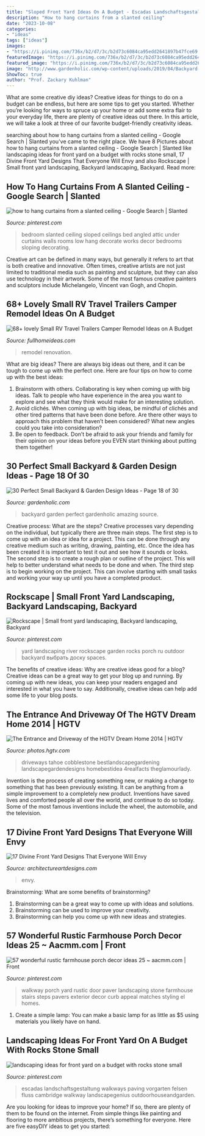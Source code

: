 ```yaml
---
title: "Sloped Front Yard Ideas On A Budget - Escadas Landschaftsgestaltung Walkways Paving Vorgarten Felsen Fluss Cambridge Walkway Landscapegenius Outdoorhouseandgarden"
description: "How to hang curtains from a slanted ceiling"
date: "2023-10-08"
categories:
- "ideas"
tags: ["ideas"]
images:
- "https://i.pinimg.com/736x/b2/d7/3c/b2d73c6084ca95edd2641897b47fce69.jpg"
featuredImage: "https://i.pinimg.com/736x/b2/d7/3c/b2d73c6084ca95edd2641897b47fce69.jpg"
featured_image: "https://i.pinimg.com/736x/b2/d7/3c/b2d73c6084ca95edd2641897b47fce69.jpg"
image: "http://www.gardenholic.com/wp-content/uploads/2019/04/Backyard-18-681x1024.jpg"
ShowToc: true
author: "Prof. Zackary Kuhlman"
---
```



What are some creative diy ideas?
Creative ideas for things to do on a budget can be endless, but here are some tips to get you started. Whether you’re looking for ways to spruce up your home or add some extra flair to your everyday life, there are plenty of creative ideas out there. In this article, we will take a look at three of our favorite budget-friendly creativity ideas.

	

		
searching about how to hang curtains from a slanted ceiling - Google Search | Slanted you've came to the right place. We have 8 Pictures about how to hang curtains from a slanted ceiling - Google Search | Slanted like landscaping ideas for front yard on a budget with rocks stone small, 17 Divine Front Yard Designs That Everyone Will Envy and also Rockscape | Small front yard landscaping, Backyard landscaping, Backyard. Read more:
		
    
## How To Hang Curtains From A Slanted Ceiling - Google Search | Slanted

<img loading=lazy src="https://i.pinimg.com/736x/8b/a5/3b/8ba53be537b05c5e4ef10015b3e10eab--a-frame-bedroom-bedroom-ideas.jpg" onerror="this.onerror=null;this.src='https://tse2.mm.bing.net/th?id=OIP.Ab79EVai11R8oYTkZseLVgHaFj&amp;pid=15.1';" alt="how to hang curtains from a slanted ceiling - Google Search | Slanted">

_Source: pinterest.com_

>bedroom slanted ceiling sloped ceilings bed angled attic under curtains walls rooms low hang decorate works decor bedrooms sloping decorating. 

	

Creative art can be defined in many ways, but generally it refers to art that is both creative and innovative. Often times, creative artists are not just limited to traditional media such as painting and sculpture, but they can also use technology in their artwork. Some of the most famous creative painters and sculptors include Michelangelo, Vincent van Gogh, and Chopin.

    
## 68+ Lovely Small RV Travel Trailers Camper Remodel Ideas On A Budget

<img loading=lazy src="http://fullhomeideas.com/wp-content/uploads/2018/10/68-lovely-Small-RV-Travel-Trailers-Camper-Remodel-Ideas-on-A-Budget-16.jpg" onerror="this.onerror=null;this.src='https://tse4.mm.bing.net/th?id=OIP._cb5pUa1D6UdJ-HEQ8qsYgHaLH&amp;pid=15.1';" alt="68+ lovely Small RV Travel Trailers Camper Remodel Ideas on A Budget">

_Source: fullhomeideas.com_

>remodel renovation. 

	

What are big ideas?
There are always big ideas out there, and it can be tough to come up with the perfect one. Here are four tips on how to come up with the best ideas: 
1. Brainstorm with others. Collaborating is key when coming up with big ideas. Talk to people who have experience in the area you want to explore and see what they think would make for an interesting solution. 
2. Avoid clichés. When coming up with big ideas, be mindful of clichés and other tired patterns that have been done before. Are there other ways to approach this problem that haven’t been considered? What new angles could you take into consideration? 
3. Be open to feedback. Don’t be afraid to ask your friends and family for their opinion on your ideas before you EVEN start thinking about putting them together!

    
## 30 Perfect Small Backyard &amp; Garden Design Ideas - Page 18 Of 30

<img loading=lazy src="http://www.gardenholic.com/wp-content/uploads/2019/04/Backyard-18-681x1024.jpg" onerror="this.onerror=null;this.src='https://tse3.mm.bing.net/th?id=OIP.h82lMmw7jf--3QN-_hk85QHaLI&amp;pid=15.1';" alt="30 Perfect Small Backyard &amp; Garden Design Ideas - Page 18 of 30">

_Source: gardenholic.com_

>backyard garden perfect gardenholic amazing source. 

	

Creative process: What are the steps?
Creative processes vary depending on the individual, but typically there are three main steps. The first step is to come up with an idea or idea for a project. This can be done through any creative medium such as writing, drawing, painting, etc. Once the idea has been created it is important to test it out and see how it sounds or looks. The second step is to create a rough plan or outline of the project. This will help to better understand what needs to be done and when. The third step is to begin working on the project. This can involve starting with small tasks and working your way up until you have a completed product.

    
## Rockscape | Small Front Yard Landscaping, Backyard Landscaping, Backyard

<img loading=lazy src="https://i.pinimg.com/736x/ae/30/13/ae3013b18462ec661c0c4c99799b94fd--outdoor-ideas-outdoor-spaces.jpg" onerror="this.onerror=null;this.src='https://tse3.mm.bing.net/th?id=OIP.z6EzClLPRRI-zS8jY3jZogHaJ6&amp;pid=15.1';" alt="Rockscape | Small front yard landscaping, Backyard landscaping, Backyard">

_Source: pinterest.com_

>yard landscaping river rockscape garden rocks porch ru outdoor backyard выбрать доску spaces. 

	

The benefits of creative ideas: Why are creative ideas good for a blog?
Creative ideas can be a great way to get your blog up and running. By coming up with new ideas, you can keep your readers engaged and interested in what you have to say. Additionally, creative ideas can help add some life to your blog posts.

    
## The Entrance And Driveway Of The HGTV Dream Home 2014 | HGTV

<img loading=lazy src="https://hgtvhome.sndimg.com/content/dam/images/hgtv/fullset/2013/11/7/2/DH2014_front-yard-12-EPP9918-Entrance-from-driveway_h.jpg.rend.hgtvcom.616.462.suffix/1400982051449.jpeg" onerror="this.onerror=null;this.src='https://tse2.mm.bing.net/th?id=OIP.SXpYEjGGxouJsoId65oisQHaFj&amp;pid=15.1';" alt="The Entrance and Driveway of the HGTV Dream Home 2014 | HGTV">

_Source: photos.hgtv.com_

>driveways tahoe cobblestone bestlandscapegardening landscapegardendesigns homebestidea 4realfacts theglamourlady. 

	

Invention is the process of creating something new, or making a change to something that has been previously existing. It can be anything from a simple improvement to a completely new product. Inventions have saved lives and comforted people all over the world, and continue to do so today. Some of the most famous inventions include the wheel, the automobile, and the television.

    
## 17 Divine Front Yard Designs That Everyone Will Envy

<img loading=lazy src="https://www.architectureartdesigns.com/wp-content/uploads/2016/05/14-71-768x576.jpg" onerror="this.onerror=null;this.src='https://tse2.mm.bing.net/th?id=OIP.zK6jjvZuIwgtYOktO1rROAHaFj&amp;pid=15.1';" alt="17 Divine Front Yard Designs That Everyone Will Envy">

_Source: architectureartdesigns.com_

>envy. 

	

Brainstorming: What are some benefits of brainstorming?
1. Brainstorming can be a great way to come up with ideas and solutions.
2. Brainstorming can be used to improve your creativity.
3. Brainstorming can help you come up with new ideas and strategies.

    
## 57 Wonderful Rustic Farmhouse Porch Decor Ideas 25 ~ Aacmm.com | Front

<img loading=lazy src="https://i.pinimg.com/736x/b2/d7/3c/b2d73c6084ca95edd2641897b47fce69.jpg" onerror="this.onerror=null;this.src='https://tse1.mm.bing.net/th?id=OIP.fR6u6vYrV5ohFWKJI0xWEQHaKW&amp;pid=15.1';" alt="57 wonderful rustic farmhouse porch decor ideas 25 ~ aacmm.com | Front">

_Source: pinterest.com_

>walkway porch yard rustic door paver landscaping stone farmhouse stairs steps pavers exterior decor curb appeal matches styling el homes. 

	

1. Create a simple lamp: You can make a basic lamp for as little as $5 using materials you likely have on hand.

    
## Landscaping Ideas For Front Yard On A Budget With Rocks Stone Small

<img loading=lazy src="https://i.pinimg.com/736x/fe/13/9c/fe139c5e4ec7589961681ac275ed1812.jpg" onerror="this.onerror=null;this.src='https://tse1.mm.bing.net/th?id=OIP.RslCC4cBHCgvZQkpx0KGQQHaND&amp;pid=15.1';" alt="landscaping ideas for front yard on a budget with rocks stone small">

_Source: pinterest.com_

>escadas landschaftsgestaltung walkways paving vorgarten felsen fluss cambridge walkway landscapegenius outdoorhouseandgarden. 

	

Are you looking for ideas to improve your home? If so, there are plenty of them to be found on the internet. From simple things like painting and flooring to more ambitious projects, there’s something for everyone. Here are five easyDIY ideas to get you started: 

